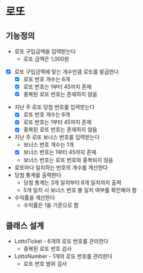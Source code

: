 # 로또
## 기능정의
- 로또 구입금액을 입력받는다
  - 로또 금액은 1,000원
- [x] 로또 구입금액에 맞는 개수만큼 로또를 발급한다
  - [x] 로또 번호 개수는 6개
  - [x] 로또 번호는 1부터 45까지 존재
  - [x] 중복된 로또 번호는 존재하지 않음
- 지난 주 로또 당첨 번호를 입력받는다
  - [x] 로또 번호 개수는 6개
  - [x] 로또 번호는 1부터 45까지 존재
  - [x] 중복된 로또 번호는 존재하지 않음
- 지난 주 로또 보너스 번호를 입력받는다
  - 보너스 번호 개수는 1개
  - [x] 보너스 번호는 1부터 45까지 존재
  - 보너스 번호는 로또 번호와 중복되지 않음
- 로또마다 일치하는 번호의 개수를 계산한다
- 당첨 통계를 출력한다
  - 당첨 통계는 3개 일치부터 6개 일치까지 출력
  - 5개 일치 시 보너스 번호 볼 일치 여부를 확인해야 함
- 수익률을 계산한다
  - 수익률은 1을 기준으로 함

## 클래스 설계
- LottoTicket - 6개의 로또 번호를 관리한다
  - 중복된 로또 번호 검사
- LottoNumber - 1개의 로또 번호를 관리한다
  - 로또 번호 범위 검사
